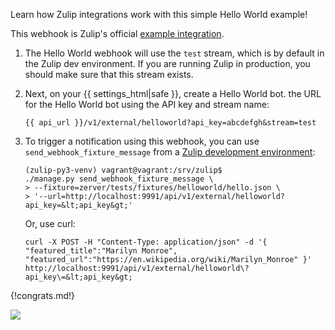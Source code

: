 Learn how Zulip integrations work with this simple Hello World example!

This webhook is Zulip's official [example
integration](/api/incoming-webhooks-walkthrough).

1.  The Hello World webhook will use the `test` stream, which is
    by default in the Zulip dev environment. If you are running
    Zulip in production, you should make sure that this stream exists.

1.  Next, on your {{ settings_html|safe }}, create a Hello World bot.
    the URL for the Hello World bot using the API key and
    stream name:

    `{{ api_url }}/v1/external/helloworld?api_key=abcdefgh&stream=test`

1.  To trigger a notification using this webhook, you can use
    `send_webhook_fixture_message` from a [Zulip development
    environment](https://zulip.readthedocs.io/en/latest/development/overview.html):

        (zulip-py3-venv) vagrant@vagrant:/srv/zulip$
        ./manage.py send_webhook_fixture_message \
        > --fixture=zerver/tests/fixtures/helloworld/hello.json \
        > '--url=http://localhost:9991/api/v1/external/helloworld?api_key=&lt;api_key&gt;'

    Or, use curl:

    ```
    curl -X POST -H "Content-Type: application/json" -d '{ "featured_title":"Marilyn Monroe", "featured_url":"https://en.wikipedia.org/wiki/Marilyn_Monroe" }' http://localhost:9991/api/v1/external/helloworld\?api_key\=&lt;api_key&gt;
    ```

{!congrats.md!}

![](/static/images/integrations/helloworld/001.png)

